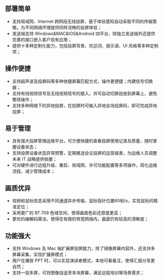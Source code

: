 ## 部署简单
- 支持局域网、Internet 跨网段无线投屏，基于体验感知自动采取不同的传输策略，为不同网络环境提供同样流畅的投屏体验；
- 发送端支持 Windows&MAC&IOS&Android 四平台，除独立发送端外还提供完善的接口嵌入客户现有应用；
- 提供十多种定制化能力，包括投屏背景、欢迎词、提示语、UI 风格等多种定制项；


## 操作便捷
- 支持超声波及投屏码等多种快捷屏幕匹配方式，操作更便捷；内建信号切换器；
- 支持有线视频信号及无线视频信号的接入，并可自动切换投放到屏幕上，避免繁琐操作；
- 支持多种网络下的异地投屏，在投屏时可输入异地会场投屏码，即可完成异地投屏；


## 易于管理
- 具有强大投屏管理运维平台，可方便快捷的查看投屏使用记录及质量，随时掌握设备状态；
- 支持投屏设备状态异常预警，定期推送会议投屏的运营报表，为运维人员调整未来 IT 战略提供依据；
- 可对硬件进行远程升级、重启、局域网、许可功能配置等多项操作，简化运维流程，减少管理成本；


## 画质优异
- 视频和鼠标信息采用不同通道异步传输，鼠标指针位置60帧/s，实现鼠标的精准定位；
- 采用更广的 BT.709 色域空间，使得画面色彩还原度更高；
- 更优的编解码算法，使得在有限的带宽网络内，画面仍有较高的清晰度；


## 功能强大
- 支持 Windows 及 Mac 端扩展屏投屏能力，除了镜像屏幕内容外，还支持多屏幕采集，实现扩展屏模式；
- 用户在播放 PPT 时，可以实现演讲者模式，本地可看备注，使得汇报分享更自然；
- 支持一投多屏，可将图像投送至多块屏幕，满足远程培训等场景需求；
